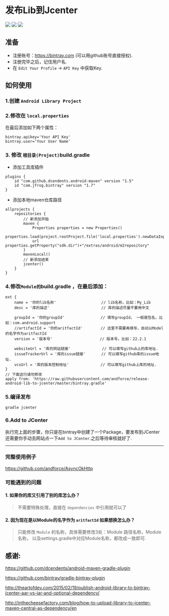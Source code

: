 # 发布Lib到Jcenter
![](https://img.shields.io/badge/Gradle-v2.14.1-red.svg)
![](https://img.shields.io/badge/Studio-v2.1.3-green.svg)
![](https://img.shields.io/badge/Java-7-blue.svg)

## 准备
+ 注册账号：https://bintray.com (可以用github账号直接授权).
+ 注册完毕之后，记住用户名.
+ 在 `Edit Your Profile` -> `API Key` 中获取Key.

## 如何使用
### 1.创建 `Android Library Project`
### 2.修改在 `local.properties` 
在最后添加如下两个属性：
``` script
bintray.apikey='Your API Key'
bintray.user='Your User Name'
```
### 3. 修改 `根目录(Project)`build.gradle
+ 添加工具库插件
``` script
plugins {
    id "com.github.dcendents.android-maven" version "1.5"
    id "com.jfrog.bintray" version "1.7"
}
```
+ 添加本地maven仓库路径
``` script
allprojects {
    repositories {
    	// 新添加开始
    	maven {
	    	Properties properties = new Properties()
			properties.load(project.rootProject.file('local.properties').newDataInputStream())
            url properties.getProperty("sdk.dir")+"/extras/android/m2repository"
        }
        mavenLocal()
        // 新添加结束
        jcenter()
    }
}
```

### 4.修改`Module的`build.gradle ，在最后添加：
``` script
ext {
	name = '你的lib名称'			        // lib名称，比如：My_Lib
	desc = '库的描述'   			        // 库的描述尽量不要用中文
	
	groupId = '你的groupId'			     // 填写groupId， 一般是包名，比如：com.android.support
	//artifactId = '你的aritfactId'	 	 // 这里不需要再填写，自动以Model的名字作为aritfactId
	version = '版本号'			            // 版本号，比如：22.2.1

	websiteUrl = '库的网站链接'		       // 可以填写github上的库地址.
	issueTrackerUrl = '库的issue链接'	    // 可以填写github库的issue地址.
	vcsUrl = '库的版本控制地址'		         // 可以填写github上库的地址.
}
// 下面这行请勿修改
apply from: 'https://raw.githubusercontent.com/andforce/release-android-lib-to-jcenter/master/bintray.gradle'
```

### 5.编译发布
``` script
gradle jcenter
```
### 6.Add to JCenter
执行完上面的步骤，你只是在bintray中创建了一个Package，要发布到JCenter还需要你手动去网站点一下`Add to JCenter`.之后等待审核就好了.

-------------------------
### 完整使用例子
https://github.com/andforce/AsyncOkHttp

### 可能遇到的问题
#### 1. 如果你的库又引用了别的库怎么办？
> 不需要特殊处理，直接在 `dependencies` 中引用就可以了

#### 2. 因为现在是以Module的名字作为 `aritfactId` 如果想换怎么办？
> 只能修改 `Module` 的名称，具体需要修改3处：Module 路径名称，Module 名称， 以及settings.gradle中对应Module名称，都改成一致即可.



## 感谢:
https://github.com/dcendents/android-maven-gradle-plugin

https://github.com/bintray/gradle-bintray-plugin

http://theartofdev.com/2015/02/19/publish-android-library-to-bintray-jcenter-aar-vs-jar-and-optional-dependency/

http://inthecheesefactory.com/blog/how-to-upload-library-to-jcenter-maven-central-as-dependency/en

